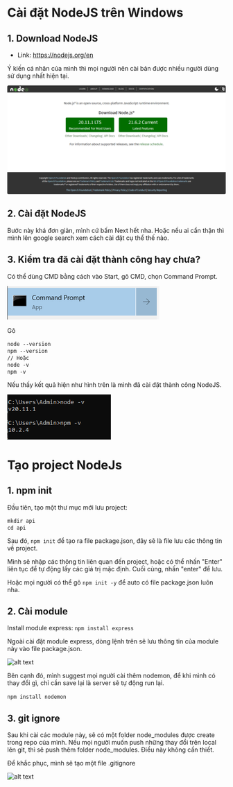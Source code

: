 # Cài đặt NodeJS trên Windows

## 1. Download NodeJS
- Link: https://nodejs.org/en

Ý kiến cá nhân của mình thì mọi người nên cài bản được nhiều người dùng sử dụng nhất hiện tại.

![alt text](./images/image-1.png)

## 2. Cài đặt NodeJS

Bước này khá đơn giản, mình cứ bấm Next hết nha. Hoặc nếu ai cẩn thận thì mình lên google search xem cách cài đặt cụ thể thế nào.

## 3. Kiểm tra đã cài đặt thành công hay chưa?

Có thể dùng CMD bằng cách vào Start, gõ CMD, chọn Command Prompt.

![alt text](./images/image-2.png)

Gõ 
```tsx
node --version
npm --version
// Hoặc 
node -v
npm -v
```
Nếu thấy kết quả hiện như hình trên là mình đã cài đặt thành công NodeJS.

![alt text](./images/image-3.png)

# Tạo project NodeJs

## 1. npm init

Đầu tiên, tạo một thư mục mới lưu project:
```
mkdir api
cd api
```
Sau đó, ```npm init``` để tạo ra file package.json, đây sẽ là file lưu các thông tin về project.

Mình sẽ nhập các thông tin liên quan đến project, hoặc  có thể nhấn "Enter" liên tục để tự động lấy các giá trị mặc định. Cuối cùng, nhấn "enter" để lưu.

Hoặc mọi người có thể gõ ```npm init -y``` để auto có file package.json luôn nha.

## 2. Cài module

Install module express: 
```npm install express```

Ngoài cài đặt module express, dòng lệnh trên sẽ lưu thông tin của module này vào file package.json.

![alt text](/images/image-4.png)

Bên cạnh đó, mình suggest mọi người cài thêm nodemon, để khi mình có thay đổi gì, chỉ cần save lại là server sẽ tự động run lại.

```npm install nodemon```

## 3. git ignore

Sau khi cài các module này, sẽ có một folder node_modules được create trong repo của mình. Nếu mọi người muốn push những thay đổi trên local lên git, thì sẽ push thêm folder node_modules. Điều này không cần thiết.

Để khắc phục, mình sẽ tạo một file .gitignore

![alt text](/images/image.png)

